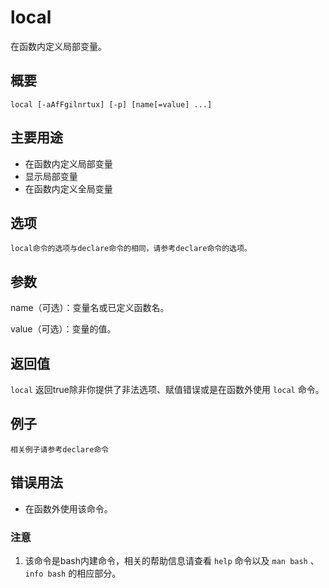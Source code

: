 #  local

在函数内定义局部变量。

##  概要

    
    
    local [-aAfFgilnrtux] [-p] [name[=value] ...]
    

##  主要用途

  * 在函数内定义局部变量 
  * 显示局部变量 
  * 在函数内定义全局变量 

##  选项

    
    
    local命令的选项与declare命令的相同，请参考declare命令的选项。
    

##  参数

name（可选）：变量名或已定义函数名。

value（可选）：变量的值。

##  返回值

` local ` 返回true除非你提供了非法选项、赋值错误或是在函数外使用 ` local ` 命令。

##  例子

    
    
    相关例子请参考declare命令
    

##  错误用法

  * 在函数外使用该命令。 

###  注意

  1. 该命令是bash内建命令，相关的帮助信息请查看 ` help ` 命令以及 ` man bash ` 、 ` info bash ` 的相应部分。 

